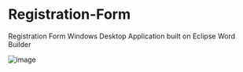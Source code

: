 # Registration-Form
Registration Form Windows Desktop Application built on Eclipse Word Builder

![image](https://user-images.githubusercontent.com/24220136/223286360-5916ce24-01d2-40db-91aa-00d531938f6c.png)
